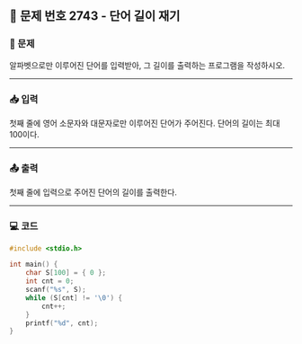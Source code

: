 ## 📝 문제 번호 2743 - 단어 길이 재기

### 📌 문제
알파벳으로만 이루어진 단어를 입력받아, 그 길이를 출력하는 프로그램을 작성하시오.

---

### 📥 입력
첫째 줄에 영어 소문자와 대문자로만 이루어진 단어가 주어진다. 단어의 길이는 최대 100이다.

---

### 📤 출력
첫째 줄에 입력으로 주어진 단어의 길이를 출력한다.

---

### 💻 코드
```c
#include <stdio.h>

int main() {
	char S[100] = { 0 };
	int cnt = 0;
	scanf("%s", S);
	while (S[cnt] != '\0') {
		cnt++;
	}
	printf("%d", cnt);
}
```
